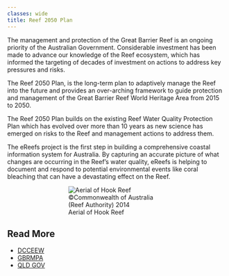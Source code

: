 ```yaml
---
classes: wide
title: Reef 2050 Plan
---
```

The management and protection of the Great Barrier Reef is an ongoing priority of the Australian Government. Considerable investment has been made to advance our knowledge of the Reef ecosystem, which has informed the targeting of decades of investment on actions to address key pressures and risks.

The Reef 2050 Plan, is the long-term plan to adaptively manage the Reef into the future and provides an over-arching framework to guide protection and management of the Great Barrier Reef World Heritage Area from 2015 to 2050.

The Reef 2050 Plan builds on the existing Reef Water Quality Protection Plan which has evolved over more than 10 years as new science has emerged on risks to the Reef and management actions to address them.

The eReefs project is the first step in building a comprehensive coastal information system for Australia. By capturing an accurate picture of what changes are occurring in the Reef’s water quality, eReefs is helping to document and respond to potential environmental events like coral bleaching that can have a devastating effect on the Reef.

<div style="max-width: 60%; margin: auto;">
    <figure>
        <div style="position:relative;">
            <img src="/assets/images/backgrounds/fullHD_webp/141132.webp" title="Aerial of Hook Reef" alt="Aerial of Hook Reef" style="margin-bottom:0px;">
            <span class="page__hero-caption">©Commonwealth of Australia (Reef Authority) 2014
            </span>
        </div>
        <figcaption>
            Aerial of Hook Reef
        </figcaption>
    </figure>
</div>

## Read More

- [DCCEEW](https://www.dcceew.gov.au/parks-heritage/great-barrier-reef/protecting/reef-2050-plan)
- [GBRMPA](https://www2.gbrmpa.gov.au/our-work/reef-management-strategies/reef-2050-plan)
- [QLD GOV](https://www.qld.gov.au/environment/coasts-waterways/reef/sustainability-plan)